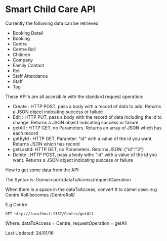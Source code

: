 # Smart Child Care API

Currently the following data can be retrieved

*   Booking Detail
*   Booking
*   Centre
*   Centre Roll
*   Children
*   Company
*   Family Contact
*   Roll
*   Staff Attendance
*   Staff
*   Tag

These API's are all accesibile with the standard request operation:

*   Create : HTTP POST, pass a body with a record of data to add. Returns a JSON object indicating success or failure
*   Edit : HTTP PUT, pass a body with the record of data including the id to change. Returns a JSON object indicating success or failure
*   getAll : HTTP GET, no Parameters. Returns an array of JSON which has each record
*   getById : HTTP GET, Paramter: "id" with a value of the id you want. Returns JSON which has record
*   getLastId: HTTP GET, no Parameters. Returns JSON: {"id":"3"}
*   Delete : HTTP POST, pass a body with: "id" with a value of the id you want. Returns a JSON object indicating success or failure

How to get some data from the API:

The Syntax is: Domain:port/dataToAccess/requestOperation

When there is a space in the dataToAccess, convert it to camel case. e.g Centre Roll becomes /CentreRoll/

E.g Centre

`GET http://localhost:1337/Centre/getAll`

Where: dataToAccess = Centre, requestOperation = getAll

Last Updated: 24/01/16
